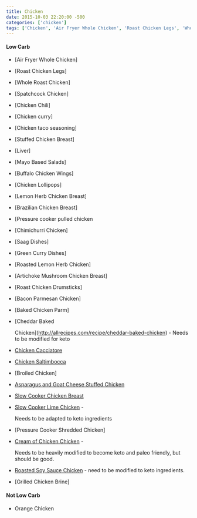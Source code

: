 ```yaml
---
title: Chicken
date: 2015-10-03 22:20:00 -500
categories: ['chicken']
tags: ['Chicken', 'Air Fryer Whole Chicken', 'Roast Chicken Legs', 'Whole Roast Chicken', 'Spatchcock Chicken', 'Chicken Chili', 'Chicken curry', 'Chicken taco seasoning', 'Stuffed Chicken Breast', 'Liver', 'Mayo Based Salads', 'Buffalo Chicken Wings', 'Chicken Saltimbocca', 'Broiled Chicken', 'Asparagus and Goat Cheese Stuffed Chicken', 'Slow Cooker Chicken Breast', 'Slow Cooker Lime Chicken', 'Pressure Cooker Shredded Chicken', 'Cream of Chicken Chicken', 'Roasted Soy Sauce Chicken', 'Grilled Chicken Brine', 'Orange Chicken']
---
```


#### Low Carb

-   [Air Fryer Whole Chicken]

-   [Roast Chicken Legs]

-   [Whole Roast Chicken]

-   [Spatchcock Chicken]

-   [Chicken Chili]

-   [Chicken curry]

-   [Chicken taco seasoning]

-   [Stuffed Chicken Breast]

-   [Liver]

-   [Mayo Based Salads]

-   [Buffalo Chicken Wings]

-   [Chicken Lollipops]

-   [Lemon Herb Chicken Breast]

-   [Brazilian Chicken Breast]

-   [Pressure cooker pulled chicken

-   [Chimichurri Chicken]

-   [Saag Dishes]

-   [Green Curry Dishes]

-   [Roasted Lemon Herb Chicken]

-   [Artichoke Mushroom Chicken Breast]

-   [Roast Chicken Drumsticks]

-   [Bacon Parmesan Chicken]

-   [Baked Chicken Parm]

-   [Cheddar Baked

    Chicken](http://allrecipes.com/recipe/cheddar-baked-chicken) - Needs to be modified for keto

-   [Chicken Cacciatore](http://www.foodnetwork.com/recipes/giada-de-laurentiis/chicken-cacciatore-recipe.html)

-   [Chicken Saltimbocca](http://www.foodnetwork.com/recipes/giada-de-laurentiis/chicken-saltimbocca-recipe.html)

-   [Broiled Chicken]

-   [Asparagus and Goat Cheese Stuffed Chicken](http://www.justataste.com/2009/04/asparagus-and-goat-cheese-stuffed-chicken/)

-   [Slow Cooker Chicken Breast](http://allrecipes.com/recipe/baked-slow-cooker-chicken/)

-   [Slow Cooker Lime Chicken](http://allrecipes.com/Recipe/Slow-Cooker-Lime-Chicken-with-Rice/Detail.aspx) -

    Needs to be adapted to keto ingredients

-   [Pressure Cooker Shredded Chicken]

-   [Cream of Chicken Chicken](http://allrecipes.com/recipe/easy-and-delicious-chicken/) -

    Needs to be heavily modified to become keto and paleo friendly, but should be good.

-   [Roasted Soy Sauce Chicken](http://allrecipes.com/recipe/mollys-chicken/) - need to be modified to keto ingredients.

-   [Grilled Chicken Brine]



#### Not Low Carb

-   Orange Chicken

